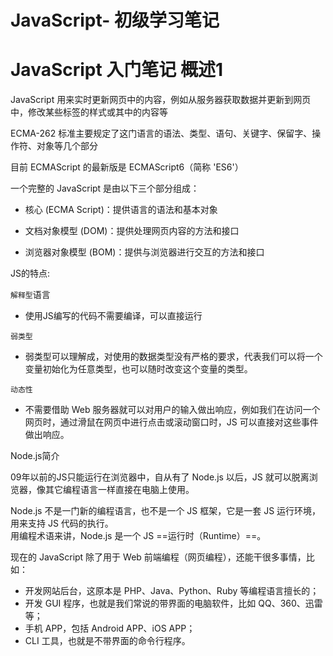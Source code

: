 # JavaScript- 初级学习笔记
# JavaScript 入门笔记 概述1



JavaScript 用来实时更新网页中的内容，例如从服务器获取数据并更新到网页中，修改某些标签的样式或其中的内容等

ECMA-262 标准主要规定了这门语言的语法、类型、语句、关键字、保留字、操作符、对象等几个部分

目前 ECMAScript 的最新版是 ECMAScript6（简称 'ES6'）



一个完整的 JavaScript 是由以下三个部分组成：

- 核心 (ECMA Script)：提供语言的语法和基本对象

- 文档对象模型 (DOM)：提供处理网页内容的方法和接口

- 浏览器对象模型 (BOM)：提供与浏览器进行交互的方法和接口



JS的特点:

`解释型`语言

- 使用JS编写的代码不需要编译，可以直接运行

`弱类型`

- 弱类型可以理解成，对使用的数据类型没有严格的要求，代表我们可以将一个变量初始化为任意类型，也可以随时改变这个变量的类型。

`动态性`

- 不需要借助 Web 服务器就可以对用户的输入做出响应，例如我们在访问一个网页时，通过滑鼠在网页中进行点击或滚动窗口时，JS 可以直接对这些事件做出响应。



Node.js简介

09年以前的JS只能运行在浏览器中，自从有了 Node.js 以后，JS 就可以脱离浏览器，像其它编程语言一样直接在电脑上使用。

Node.js 不是一门新的编程语言，也不是一个 JS 框架，它是一套 JS 运行环境，用来支持 JS 代码的执行。<br>
用编程术语来讲，Node.js 是一个 JS ==运行时（Runtime）==。



现在的 JavaScript 除了用于 Web 前端编程（网页编程），还能干很多事情，比如：

- 开发网站后台，这原本是 PHP、Java、Python、Ruby 等编程语言擅长的；
- 开发 GUI 程序，也就是我们常说的带界面的电脑软件，比如 QQ、360、迅雷等；
- 手机 APP，包括 Android APP、iOS APP；
- CLI 工具，也就是不带界面的命令行程序。


